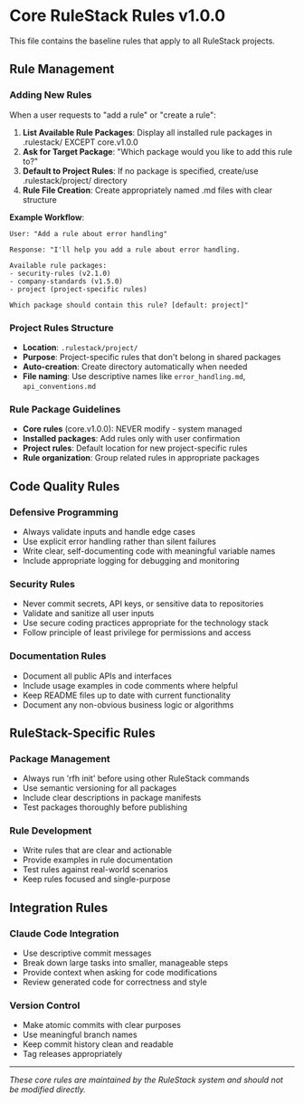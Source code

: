 # Core RuleStack Rules v1.0.0

This file contains the baseline rules that apply to all RuleStack projects.

## Rule Management

### Adding New Rules
When a user requests to "add a rule" or "create a rule":

1. **List Available Rule Packages**: Display all installed rule packages in .rulestack/ EXCEPT core.v1.0.0
2. **Ask for Target Package**: "Which package would you like to add this rule to?"
3. **Default to Project Rules**: If no package is specified, create/use .rulestack/project/ directory
4. **Rule File Creation**: Create appropriately named .md files with clear structure

**Example Workflow**:
```
User: "Add a rule about error handling"

Response: "I'll help you add a rule about error handling. 

Available rule packages:
- security-rules (v2.1.0)
- company-standards (v1.5.0)
- project (project-specific rules)

Which package should contain this rule? [default: project]"
```

### Project Rules Structure
- **Location**: `.rulestack/project/`
- **Purpose**: Project-specific rules that don't belong in shared packages
- **Auto-creation**: Create directory automatically when needed
- **File naming**: Use descriptive names like `error_handling.md`, `api_conventions.md`

### Rule Package Guidelines
- **Core rules** (core.v1.0.0): NEVER modify - system managed
- **Installed packages**: Add rules only with user confirmation
- **Project rules**: Default location for new project-specific rules
- **Rule organization**: Group related rules in appropriate packages

## Code Quality Rules

### Defensive Programming
- Always validate inputs and handle edge cases
- Use explicit error handling rather than silent failures
- Write clear, self-documenting code with meaningful variable names
- Include appropriate logging for debugging and monitoring

### Security Rules
- Never commit secrets, API keys, or sensitive data to repositories
- Validate and sanitize all user inputs
- Use secure coding practices appropriate for the technology stack
- Follow principle of least privilege for permissions and access

### Documentation Rules
- Document all public APIs and interfaces
- Include usage examples in code comments where helpful
- Keep README files up to date with current functionality
- Document any non-obvious business logic or algorithms

## RuleStack-Specific Rules

### Package Management
- Always run 'rfh init' before using other RuleStack commands
- Use semantic versioning for all packages
- Include clear descriptions in package manifests
- Test packages thoroughly before publishing

### Rule Development
- Write rules that are clear and actionable
- Provide examples in rule documentation
- Test rules against real-world scenarios
- Keep rules focused and single-purpose

## Integration Rules

### Claude Code Integration
- Use descriptive commit messages
- Break down large tasks into smaller, manageable steps
- Provide context when asking for code modifications
- Review generated code for correctness and style

### Version Control
- Make atomic commits with clear purposes
- Use meaningful branch names
- Keep commit history clean and readable
- Tag releases appropriately

---

*These core rules are maintained by the RuleStack system and should not be modified directly.*
